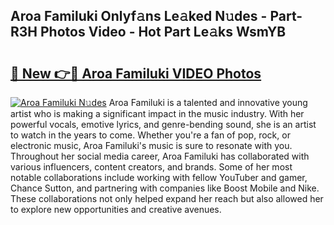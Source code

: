 ## Aroa Familuki Onlyf𝚊ns Le𝚊ked N𝚞des - Part-R3H Photos Video - Hot Part Le𝚊ks WsmYB

# <h2><a href="http://ab94335.deff.icu/?id=Aroa+Familuki">🔗 New 👉🔴 Aroa Familuki VIDEO Photos</a></h2>

[![Aroa Familuki N𝚞des](https://i.imgur.com/rIISA9y.gif)](http://ab94335.deff.icu/?id=Aroa+Familuki)
Aroa Familuki is a talented and innovative young artist who is making a significant impact in the music industry. With her powerful vocals, emotive lyrics, and genre-bending sound, she is an artist to watch in the years to come. Whether you're a fan of pop, rock, or electronic music, Aroa Familuki's music is sure to resonate with you. Throughout her social media career, Aroa Familuki has collaborated with various influencers, content creators, and brands. Some of her most notable collaborations include working with fellow YouTuber and gamer, Chance Sutton, and partnering with companies like Boost Mobile and Nike. These collaborations not only helped expand her reach but also allowed her to explore new opportunities and creative avenues.
